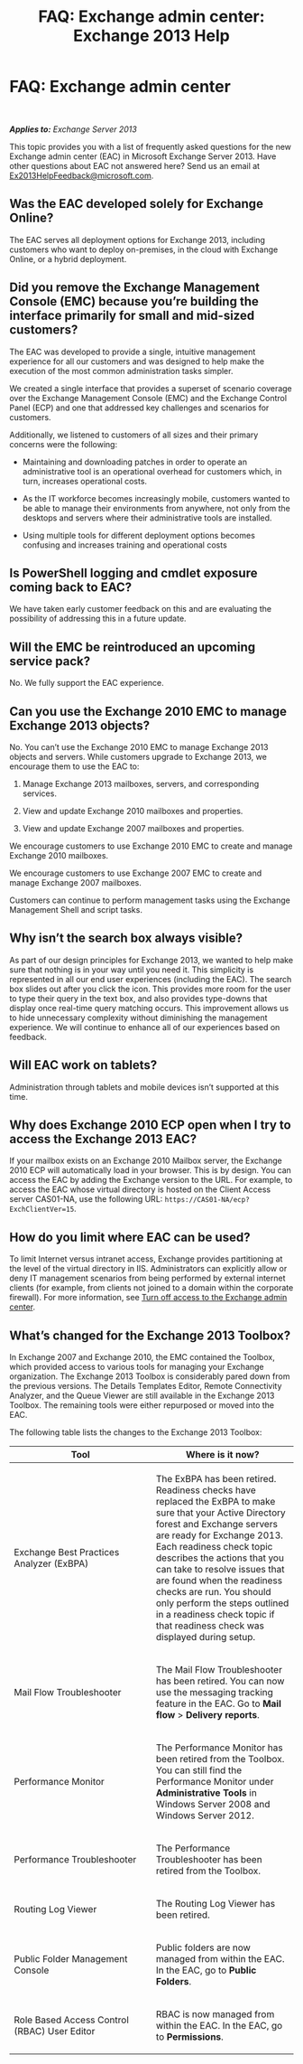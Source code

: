 ﻿---
title: 'FAQ: Exchange admin center: Exchange 2013 Help'
TOCTitle: 'FAQ: Exchange admin center'
ms:assetid: 3de0042f-74a6-458f-947c-3cd6eeacd6ab
ms:mtpsurl: https://technet.microsoft.com/en-us/library/JJ552409(v=EXCHG.150)
ms:contentKeyID: 48679374
ms.date: 05/13/2016
mtps_version: v=EXCHG.150
---

# FAQ: Exchange admin center

 

_**Applies to:** Exchange Server 2013_


This topic provides you with a list of frequently asked questions for the new Exchange admin center (EAC) in Microsoft Exchange Server 2013. Have other questions about EAC not answered here? Send us an email at [Ex2013HelpFeedback@microsoft.com](mailto:ex2013helpfeedback@microsoft.com).

## Was the EAC developed solely for Exchange Online?

The EAC serves all deployment options for Exchange 2013, including customers who want to deploy on-premises, in the cloud with Exchange Online, or a hybrid deployment.

## Did you remove the Exchange Management Console (EMC) because you’re building the interface primarily for small and mid-sized customers?

The EAC was developed to provide a single, intuitive management experience for all our customers and was designed to help make the execution of the most common administration tasks simpler.

We created a single interface that provides a superset of scenario coverage over the Exchange Management Console (EMC) and the Exchange Control Panel (ECP) and one that addressed key challenges and scenarios for customers.

Additionally, we listened to customers of all sizes and their primary concerns were the following:

  - Maintaining and downloading patches in order to operate an administrative tool is an operational overhead for customers which, in turn, increases operational costs.

  - As the IT workforce becomes increasingly mobile, customers wanted to be able to manage their environments from anywhere, not only from the desktops and servers where their administrative tools are installed.

  - Using multiple tools for different deployment options becomes confusing and increases training and operational costs

## Is PowerShell logging and cmdlet exposure coming back to EAC?

We have taken early customer feedback on this and are evaluating the possibility of addressing this in a future update.

## Will the EMC be reintroduced an upcoming service pack?

No. We fully support the EAC experience.

## Can you use the Exchange 2010 EMC to manage Exchange 2013 objects?

No. You can’t use the Exchange 2010 EMC to manage Exchange 2013 objects and servers. While customers upgrade to Exchange 2013, we encourage them to use the EAC to:

1.  Manage Exchange 2013 mailboxes, servers, and corresponding services.

2.  View and update Exchange 2010 mailboxes and properties.

3.  View and update Exchange 2007 mailboxes and properties.

We encourage customers to use Exchange 2010 EMC to create and manage Exchange 2010 mailboxes.

We encourage customers to use Exchange 2007 EMC to create and manage Exchange 2007 mailboxes.

Customers can continue to perform management tasks using the Exchange Management Shell and script tasks.

## Why isn’t the search box always visible?

As part of our design principles for Exchange 2013, we wanted to help make sure that nothing is in your way until you need it. This simplicity is represented in all our end user experiences (including the EAC). The search box slides out after you click the icon. This provides more room for the user to type their query in the text box, and also provides type-downs that display once real-time query matching occurs. This improvement allows us to hide unnecessary complexity without diminishing the management experience. We will continue to enhance all of our experiences based on feedback.

## Will EAC work on tablets?

Administration through tablets and mobile devices isn’t supported at this time.

## Why does Exchange 2010 ECP open when I try to access the Exchange 2013 EAC?

If your mailbox exists on an Exchange 2010 Mailbox server, the Exchange 2010 ECP will automatically load in your browser. This is by design. You can access the EAC by adding the Exchange version to the URL. For example, to access the EAC whose virtual directory is hosted on the Client Access server CAS01-NA, use the following URL: `https://CAS01-NA/ecp?ExchClientVer=15`.

## How do you limit where EAC can be used?

To limit Internet versus intranet access, Exchange provides partitioning at the level of the virtual directory in IIS. Administrators can explicitly allow or deny IT management scenarios from being performed by external internet clients (for example, from clients not joined to a domain within the corporate firewall). For more information, see [Turn off access to the Exchange admin center](turn-off-access-to-the-exchange-admin-center-exchange-2013-help.md).

## What’s changed for the Exchange 2013 Toolbox?

In Exchange 2007 and Exchange 2010, the EMC contained the Toolbox, which provided access to various tools for managing your Exchange organization. The Exchange 2013 Toolbox is considerably pared down from the previous versions. The Details Templates Editor, Remote Connectivity Analyzer, and the Queue Viewer are still available in the Exchange 2013 Toolbox. The remaining tools were either repurposed or moved into the EAC.

The following table lists the changes to the Exchange 2013 Toolbox:


<table>
<colgroup>
<col style="width: 50%" />
<col style="width: 50%" />
</colgroup>
<thead>
<tr class="header">
<th>Tool</th>
<th>Where is it now?</th>
</tr>
</thead>
<tbody>
<tr class="odd">
<td><p>Exchange Best Practices Analyzer (ExBPA)</p></td>
<td><p>The ExBPA has been retired. Readiness checks have replaced the ExBPA to make sure that your Active Directory forest and Exchange servers are ready for Exchange 2013. Each readiness check topic describes the actions that you can take to resolve issues that are found when the readiness checks are run. You should only perform the steps outlined in a readiness check topic if that readiness check was displayed during setup.</p></td>
</tr>
<tr class="even">
<td><p>Mail Flow Troubleshooter</p></td>
<td><p>The Mail Flow Troubleshooter has been retired. You can now use the messaging tracking feature in the EAC. Go to <strong>Mail flow</strong> &gt; <strong>Delivery reports</strong>.</p></td>
</tr>
<tr class="odd">
<td><p>Performance Monitor</p></td>
<td><p>The Performance Monitor has been retired from the Toolbox. You can still find the Performance Monitor under <strong>Administrative Tools</strong> in Windows Server 2008 and Windows Server 2012.</p></td>
</tr>
<tr class="even">
<td><p>Performance Troubleshooter</p></td>
<td><p>The Performance Troubleshooter has been retired from the Toolbox.</p></td>
</tr>
<tr class="odd">
<td><p>Routing Log Viewer</p></td>
<td><p>The Routing Log Viewer has been retired.</p></td>
</tr>
<tr class="even">
<td><p>Public Folder Management Console</p></td>
<td><p>Public folders are now managed from within the EAC. In the EAC, go to <strong>Public Folders</strong>.</p></td>
</tr>
<tr class="odd">
<td><p>Role Based Access Control (RBAC) User Editor</p></td>
<td><p>RBAC is now managed from within the EAC. In the EAC, go to <strong>Permissions</strong>.</p></td>
</tr>
</tbody>
</table>

